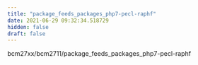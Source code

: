```yaml
---
title: "package_feeds_packages_php7-pecl-raphf"
date: 2021-06-29 09:32:34.518729
hidden: false
draft: false
---
```


bcm27xx/bcm2711/package_feeds_packages_php7-pecl-raphf

